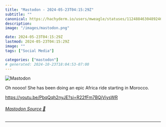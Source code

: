 ```yaml
---
title: "Mastodon - 2024-05-23T04:15:29Z"
subtitle: ""
canonical: https://hachyderm.io/users/mweagle/statuses/112488463048924657
description:
image: "/images/mastodon.png"

date: 2024-05-23T04:15:29Z
lastmod: 2024-05-23T04:15:29Z
image: ""
tags: ["Social Media"]

categories: ["mastodon"]
# generated: 2024-10-23T18:04:53-07:00
---
```

![Mastodon](/images/mastodon.png)

<p>Oh noooo! She has been doing an epic Africa ride starting in Morocco. </p><p><a href="https://youtu.be/PbqQqh2nyJE?si=R22fFm7BQjViysWR" target="_blank" rel="nofollow noopener noreferrer" translate="no"><span class="invisible">https://</span><span class="ellipsis">youtu.be/PbqQqh2nyJE?si=R22fFm</span><span class="invisible">7BQjViysWR</span></a></p>


###### [Mastodon Source 🐘](https://hachyderm.io/@mweagle/112488463048924657)

___
